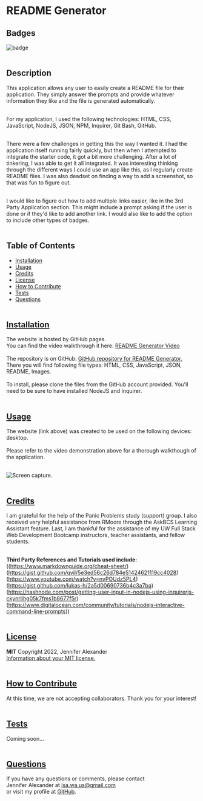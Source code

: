  # README Generator


  ## Badges
  ![badge](https://img.shields.io/badge/license-MIT-blue)
  <br><br>
  

  ## Description
  This application allows any user to easily create a README file for their application. They simply answer the prompts and provide whatever information they like and the file is generated automatically. 
  <br><br>

  For my application, I used the following technologies: HTML, CSS, JavaScript, NodeJS, JSON, NPM, Inquirer, Git Bash, GitHub.
  <br><br>

  There were a few challenges in getting this the way I wanted it. I had the application itself running fairly quickly, but then when I attempted to integrate the starter code, it got a bit more challenging. After a lot of tinkering, I was able to get it all integrated. It was interesting thinking through the different ways I could use an app like this, as I regularly create README files. I was also deadset on finding a way to add a screenshot, so that was fun to figure out.
  <br><br>
  
  I would like to figure out how to add multiple links easier, like in the 3rd Party Application section. This might include a prompt asking if the user is done or if they'd like to add another link. I would also like to add the option to include other types of badges. 
  <br><br>

## Table of Contents
  - [Installation](#installation)
  - [Usage](#usage)
  - [Credits](#credits)
  - [License](#license)
  - [How to Contribute](#how-to-contribute)
  - [Tests](#tests)
  - [Questions](#questions)
  <br><br>

  ## [Installation](#table-of-contents)
  The website is hosted by GitHub pages. <br>
  You can find the video walkthrough it here: [README Generator Video](https://youtu.be/ENTfXwaCl2Y)
  <br><br>
  The repository is on GitHub: [GitHub repository for README Generator.](https://github.com/jsalexan/readme-gen) <br>
  There you will find following file types: 
   HTML, CSS, JavaScript, JSON, README, Images.
  <br><br>
  To install, please clone the files from the GitHub account provided. You'll need to be sure to have installed NodeJS and Inquirer.  <br><br>

## [Usage](#table-of-contents)
  The website (link above) was created to be used on the following devices:<br> 
   desktop.<br><br>
  Please refer to the video demonstration above for a thorough walkthough of the application. <br><br>

  ![Screen capture.](https://user-images.githubusercontent.com/110498167/196821748-0a744819-9320-4234-a673-84e97fbe6393.png)
  <br><br>

  ## [Credits](#table-of-contents) 
  I am grateful for the help of the Panic Problems study (support) group. I also received very helpful assistance from RMoore through the AskBCS Learning Assistant feature. Last, I am thankful for the assistance of my UW Full Stack Web Development Bootcamp instructors, teacher assistants, and fellow students.
  <br><br>

  **Third Party References and Tutorials used include:** 
  <br>
  ((https://www.markdownguide.org/cheat-sheet/) <br> (https://gist.github.com/qvil/5e3ed56c26d784e51424621119cc4028) <br> (https://www.youtube.com/watch?v=nvPOUdz5PL4) <br>(https://gist.github.com/lukas-h/2a5d00690736b4c3a7ba) <br>(https://hashnode.com/post/getting-user-input-in-nodejs-using-inquirerjs-ckynrlihg05k7fms1b8677f5r) <br>(https://www.digitalocean.com/community/tutorials/nodejs-interactive-command-line-prompts))
  <br><br>

  
  ## [License](#table-of-contents)
  **MIT** Copyright 2022, Jennifer Alexander<br>
  [Information about your MIT license.](https://opensource.org/licenses/MIT)
  <br><br>
  

  ## [How to Contribute](#table-of-contents)
  At this time, we are not accepting collaborators. Thank you for your interest!
  <br><br>

  ## [Tests](#table-of-contents)
  Coming soon...
  <br><br>

  ## [Questions](#table-of-contents)
  If you have any questions or comments, please contact <br>Jennifer Alexander at jsa.wa.us@gmail.com <br>or visit my profile at [GitHub](https://github.com/jsalexan/).

  
